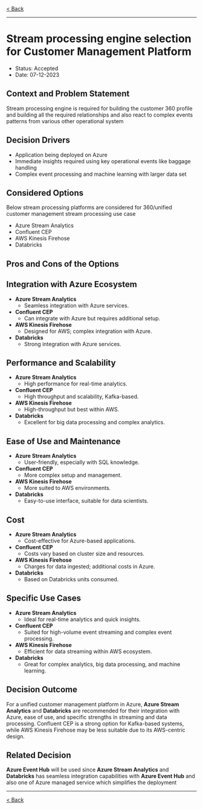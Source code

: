 
[< Back](../3.solution_architecture/README.md)

---

# Stream processing engine selection for Customer Management Platform

* Status: Accepted
* Date:  07-12-2023

## Context and Problem Statement

Stream processing engine is required for building the customer 360 profile and building all the required relationships and also react to complex events patterns from various other operational system

## Decision Drivers

* Application being deployed on Azure
* Immediate insights required using key operational events like baggage handling
* Complex event processing and machine learning with larger data set 
  
## Considered Options

Below stream processing platforms are considered for 360/unified customer management stream processing use case 
* Azure Stream Analytics
* Confluent CEP
* AWS Kinesis Firehose
* Databricks 

## Pros and Cons of the Options

## Integration with Azure Ecosystem
- **Azure Stream Analytics**
  - Seamless integration with Azure services.
- **Confluent CEP**
  - Can integrate with Azure but requires additional setup.
- **AWS Kinesis Firehose**
  - Designed for AWS; complex integration with Azure.
- **Databricks**
  - Strong integration with Azure services.

## Performance and Scalability
- **Azure Stream Analytics**
  - High performance for real-time analytics.
- **Confluent CEP**
  - High throughput and scalability, Kafka-based.
- **AWS Kinesis Firehose**
  - High-throughput but best within AWS.
- **Databricks**
  - Excellent for big data processing and complex analytics.

## Ease of Use and Maintenance
- **Azure Stream Analytics**
  - User-friendly, especially with SQL knowledge.
- **Confluent CEP**
  - More complex setup and management.
- **AWS Kinesis Firehose**
  - More suited to AWS environments.
- **Databricks**
  - Easy-to-use interface, suitable for data scientists.

## Cost
- **Azure Stream Analytics**
  - Cost-effective for Azure-based applications.
- **Confluent CEP**
  - Costs vary based on cluster size and resources.
- **AWS Kinesis Firehose**
  - Charges for data ingested; additional costs in Azure.
- **Databricks**
  - Based on Databricks units consumed.

## Specific Use Cases
- **Azure Stream Analytics**
  - Ideal for real-time analytics and quick insights.
- **Confluent CEP**
  - Suited for high-volume event streaming and complex event processing.
- **AWS Kinesis Firehose**
  - Efficient for data streaming within AWS ecosystem.
- **Databricks**
  - Great for complex analytics, big data processing, and machine learning.

## Decision Outcome

For a unified customer management platform in Azure, **Azure Stream Analytics** and **Databricks** are recommended for their integration with Azure, ease of use, and specific strengths in streaming and data processing. Confluent CEP is a strong option for Kafka-based systems, while AWS Kinesis Firehose may be less suitable due to its AWS-centric design.

## Related Decision 

**Azure Event Hub** will be used since **Azure Stream Analytics** and **Databricks** has seamless integration capabilities with **Azure Event Hub** and also one of Azure managed service which simplifies the deployment

---

[< Back](../3.solution_architecture/README.md)